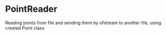 # PointReader
Reading points from file and sending them by ofstream to another file, using created Point class
